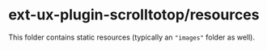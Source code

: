 # ext-ux-plugin-scrolltotop/resources

This folder contains static resources (typically an `"images"` folder as well).
